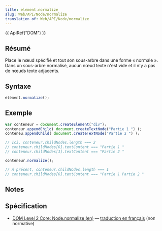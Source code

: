 ```yaml
---
title: element.normalize
slug: Web/API/Node/normalize
translation_of: Web/API/Node/normalize
---
```


{{ ApiRef("DOM") }}

## Résumé

Place le nœud spécifié et tout son sous-arbre dans une forme «&nbsp;normale&nbsp;». Dans un sous-arbre normalisé, aucun nœud texte n'est vide et il n'y a pas de nœuds texte adjacents.

## Syntaxe

```js
élément.normalize();
```

## Exemple

```js
var conteneur = document.createElement("div");
conteneur.appendChild( document.createTextNode("Partie 1 ") );
conteneu.appendChild( document.createTextNode("Partie 2 ") );

// Ici, conteneur.childNodes.length === 2
// conteneur.childNodes[0].textContent === "Partie 1 "
// conteneur.childNodes[1].textContent === "Partie 2 "

conteneur.normalize();

// À présent, conteneur.childNodes.length === 1
// conteneur.childNodes[0].textContent === "Partie 1 Partie 2 "
```

## Notes

## Spécification

- [DOM Level 2 Core: Node.normalize (en)](http://www.w3.org/TR/DOM-Level-2-Core/core.html#ID-normalize) — [traduction en français](http://www.yoyodesign.org/doc/w3c/dom2-core/core.html#ID-normalize) (non normative)
